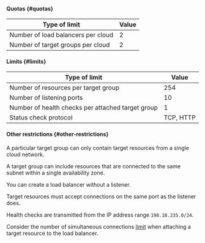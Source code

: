 #### Quotas {#quotas}

| Type of limit | Value |
| ----- | ----- |
| Number of load balancers per cloud | 2 |
| Number of target groups per cloud | 2 |

#### Limits {#limits}

| Type of limit | Value |
| ----- | ----- |
| Number of resources per target group | 254 |
| Number of listening ports | 10 |
| Number of health checks per attached target group | 1 |
| Status check protocol | TCP, HTTP |

#### Other restrictions {#other-restrictions}

A particular target group can only contain target resources from a single cloud network.

A target group can include resources that are connected to the same subnet within a single availability zone.

You can create a load balancer without a listener.

Target resources must accept connections on the same port as the listener does.

Health checks are transmitted from the IP address range `198.18.235.0/24`.

Consider the number of simultaneous connections [limit](../vpc/concepts/limits.md) when attaching a target resource to the load balancer. 
